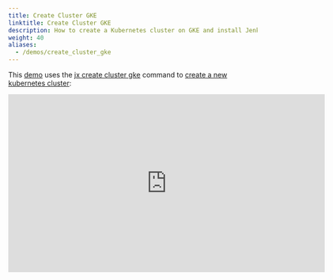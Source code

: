 ```yaml
---
title: Create Cluster GKE
linktitle: Create Cluster GKE
description: How to create a Kubernetes cluster on GKE and install Jenkins X
weight: 40
aliases:
  - /demos/create_cluster_gke
---
```


This [demo](https://www.youtube.com/watch?v=r8-J9Qg-p9U) uses the [jx create cluster gke](/commands/jx_create_cluster_gke/) command to [create a new kubernetes cluster](/docs/getting-started/setup/create-cluster/):

<iframe width="640" height="360" src="https://www.youtube.com/embed/r8-J9Qg-p9U" frameborder="0" allow="autoplay; encrypted-media" allowfullscreen></iframe>
